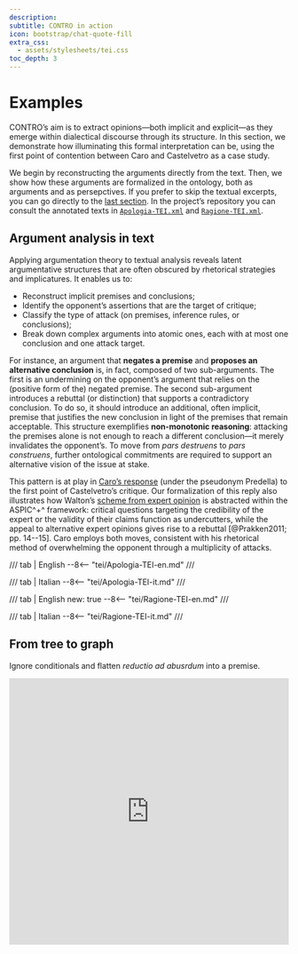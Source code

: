 ```yaml
---
description:
subtitle: CONTRO in action
icon: bootstrap/chat-quote-fill
extra_css:
  - assets/stylesheets/tei.css
toc_depth: 3
---
```


<h1>Examples</h1>

CONTRO’s aim is to extract opinions—both implicit and explicit—as they emerge within dialectical discourse through its structure. In this section, we demonstrate how illuminating this formal interpretation can be, using the first point of contention between Caro and Castelvetro as a case study.

We begin by reconstructing the arguments directly from the text. Then, we show how these arguments are formalized in the ontology, both as arguments and as persepctives. If you prefer to skip the textual excerpts, you can go directly to the [last section](#from-tree-to-graph). In the project’s repository you can consult the annotated texts in [`Apologia-TEI.xml`](https://github.com/cccontro/contro/blob/main/tei/Apologia-TEI.xml) and [`Ragione-TEI.xml`](https://github.com/cccontro/contro/blob/main/tei/Ragione-TEI.xml).

## Argument analysis in text

Applying argumentation theory to textual analysis reveals latent argumentative structures that are often obscured by rhetorical strategies and implicatures. It enables us to:

- Reconstruct implicit premises and conclusions;
- Identify the opponent’s assertions that are the target of critique;
- Classify the type of attack (on premises, inference rules, or conclusions);
- Break down complex arguments into atomic ones, each with at most one conclusion and one attack target.

For instance, an argument that **negates a premise** and **proposes an alternative conclusion** is, in fact, composed of two sub-arguments. The first is an undermining on the opponent’s argument that relies on the (positive form of the) negated premise.  The second sub-argument introduces a rebuttal (or distinction) that supports a contradictory conclusion. To do so, it should introduce an additional, often implicit, premise that justifies the new conclusion in light of the premises that remain acceptable. This structure exemplifies **non-monotonic reasoning**: attacking the premises alone is not enough to reach a different conclusion—it merely invalidates the opponent’s. To move from *pars destruens* to *pars construens*, further ontological commitments are required to support an alternative vision of the issue at stake.

This pattern is at play in [Caro’s response](#predellas-resentment) (under the pseudonym Predella) to the first point of Castelvetro’s critique. Our formalization of this reply also illustrates how Walton’s [scheme from expert opinion](background.md#contextual-approaches) is abstracted within the ASPIC^+^ framework: critical questions targeting the credibility of the expert or the validity of their claims function as undercutters, while the appeal to alternative expert opinions gives rise to a rebuttal [@Prakken2011; pp. 14--15]. Caro employs both moves, consistent with his rhetorical method of overwhelming the opponent through a multiplicity of attacks.

/// tab | English
--8<-- "tei/Apologia-TEI-en.md"
///

/// tab | Italian
--8<-- "tei/Apologia-TEI-it.md"
///


/// tab | English
    new: true
--8<-- "tei/Ragione-TEI-en.md"
///

/// tab | Italian
--8<-- "tei/Ragione-TEI-it.md"
///


## From tree to graph

Ignore conditionals and flatten *reductio ad abusrdum* into a premise.


<div class="strawpoll-embed" id="strawpoll_3RnYXmzwzye" style="height: 480px; max-width: 640px; width: 100%; margin: 0 auto; display: flex; flex-direction: column;"><iframe id="strawpoll_iframe_3RnYXmzwzye" src="https://strawpoll.com/embed/3RnYXmzwzye" style="position: static; visibility: visible; display: block; width: 100%; flex-grow: 1;" frameborder="0" allowfullscreen allowtransparency>Loading...</iframe></div>
